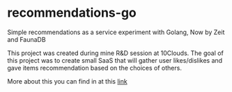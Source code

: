 # recommendations-go
Simple recommendations as a service experiment with Golang, Now by Zeit and FaunaDB

This project was created during mine R&D session at 10Clouds.
The goal of this project was to create small SaaS that will gather user likes/dislikes and gave items recommendation based on the choices of others.

More about this you can find in at this [link](https://medium.com/beautiful-code-smart-design-by-10clouds/building-a-simple-golang-serverless-recommendation-system-on-zeit-now-with-faunadb-9cb465534043)
